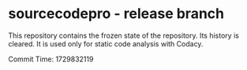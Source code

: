 # sourcecodepro - release branch

This repository contains the frozen state of the repository.
Its history is cleared. It is used only for static code
analysis with Codacy.

Commit Time: 1729832119